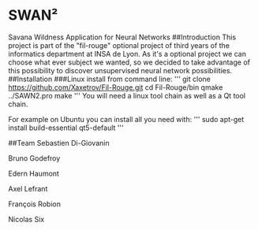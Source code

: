 # SWAN²
Savana Wildness Application for Neural Networks
##Introduction
This project is part of the "fil-rouge" optional project of third years of the informatics department at INSA de Lyon.
As it's a optional project we can choose what ever subject we wanted, so we decided to take advantage of this possibility
to discover unsupervised neural network possibilities.
##Installation
###Linux
install from command line:
'''
git clone https://github.com/Xaxetrov/Fil-Rouge.git
cd Fil-Rouge/bin
qmake ../SAWN2.pro
make
'''
You will need a linux tool chain as well as a Qt tool chain.

For example on Ubuntu you can install all you need with:
'''
sudo apt-get install build-essential qt5-default 
'''

##Team
Sebastien Di-Giovanin

Bruno Godefroy

Edern Haumont

Axel Lefrant

François Robion

Nicolas Six
